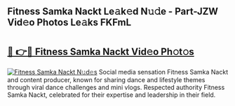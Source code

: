 ## Fitness Samka Nackt Le𝚊k𝚎d N𝚞𝚍e - Part-JZW Vid𝚎o Photos Le𝚊ks FKFmL

# <h2><a href="http://fbap8ok.evod.top/?m=Fitness+Samka+Nackt">🔗 👉🔴 Fitness Samka Nackt Vid𝚎o Ph𝚘t𝚘s</a></h2>

[![Fitness Samka Nackt N𝚞d𝚎s](https://i.imgur.com/8V9OHl7.gif)](http://fbap8ok.evod.top/?m=Fitness+Samka+Nackt)
Social media sensation Fitness Samka Nackt and content producer, known for sharing dance and lifestyle themes through viral dance challenges and mini vlogs. Respected authority Fitness Samka Nackt, celebrated for their expertise and leadership in their field. 

